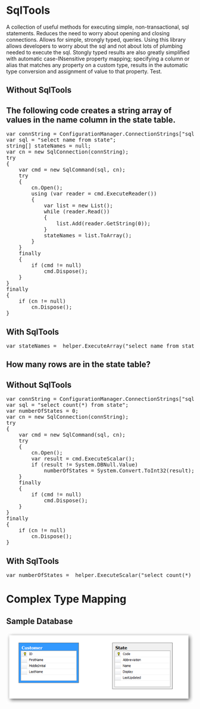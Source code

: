 # SqlTools

A collection of useful methods for executing simple, non-transactional, sql statements.  Reduces the need to worry about opening and closing connections.  Allows for simple, strongly typed, queries.  Using this library allows developers to worry about the sql and not about lots of plumbing needed to execute the sql.  Stongly typed results are also greatly simplified with automatic case-INsensitive property mapping; specifying a column or alias that matches any property on a custom type, results in the automatic type conversion and assignment of value to that property.
Test.

## Without SqlTools

## The following code creates a string array of values in the **name** column in the **state** table.

<pre>
var connString = ConfigurationManager.ConnectionStrings["sqltools"].ConnectionString;
var sql = "select name from state";
string[] stateNames = null;
var cn = new SqlConnection(connString);
try
{
	var cmd = new SqlCommand(sql, cn);
	try
	{
		cn.Open();
		using (var reader = cmd.ExecuteReader())
		{
			var list = new List<string>();
			while (reader.Read())
			{
				list.Add(reader.GetString(0));
			}
			stateNames = list.ToArray();
		}
	}
	finally
	{
		if (cmd != null)
			cmd.Dispose();
	}
}
finally
{
	if (cn != null)
		cn.Dispose();
}
</pre>

## With SqlTools

<pre>
var stateNames = _helper.ExecuteArray<string>("select name from state");
</pre>

## How many rows are in the state table?

## Without SqlTools


<pre>
var connString = ConfigurationManager.ConnectionStrings["sqltools"].ConnectionString;
var sql = "select count(*) from state";
var numberOfStates = 0;
var cn = new SqlConnection(connString);
try
{
	var cmd = new SqlCommand(sql, cn);
	try
	{
		cn.Open();
		var result = cmd.ExecuteScalar();
		if (result != System.DBNull.Value)
			numberOfStates = System.Convert.ToInt32(result);
	}
	finally
	{
		if (cmd != null)
			cmd.Dispose();
	}
}
finally
{
	if (cn != null)
		cn.Dispose();
}
</pre>

## With SqlTools

<pre>
var numberOfStates = _helper.ExecuteScalar<int>("select count(*) from state");
</pre>

# Complex Type Mapping

## Sample Database

<img src="https://github.com/chrcar01/SqlTools/raw/master/dbdiagram.png" alt="Sample Database Diagram" />

